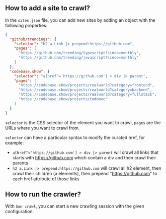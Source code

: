 ## How to add a site to crawl?

In the `sites.json` file, you can add new sites by adding an object with the following properties:

```json
{
  "github/trendings": {
    "selector": "h2 a.Link |> prepend:https://github.com",
    "pages": [
      "https://github.com/trending/typescript?since=monthly",
      "https://github.com/trending/javascript?since=monthly"
    ]
  },
  "codebase.show": {
    "selector": "a[href^='https://github.com'] > div |> parent",
    "pages": [
      "https://codebase.show/projects/realworld?category=frontend",
      "https://codebase.show/projects/realworld?category=backend",
      "https://codebase.show/projects/realworld?category=fullstack",
      "https://codebase.show/projects/todomvc"
    ]
  }
}
```

`selector` is the CSS selector of the element you want to crawl, `pages` are the URLs where you want to crawl from.

`selector` can have a particular syntax to modify the curated href, for example:

- `a[href^='https://github.com'] > div |> parent` will crawl all links that starts with https://github.com which contain a div and then crawl their parents
- `h2 a.Link |> prepend:https://github.com` will crawl all h2 element, then crawl their children (a elements), then prepend "https://github.com" to each href attribute of those links

## How to run the crawler?

With `bun crawl`, you can start a new crawling session with the given configuration.